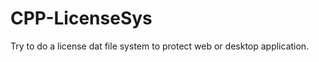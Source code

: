 CPP-LicenseSys
==============

Try to do a license dat file system to protect web or desktop application.